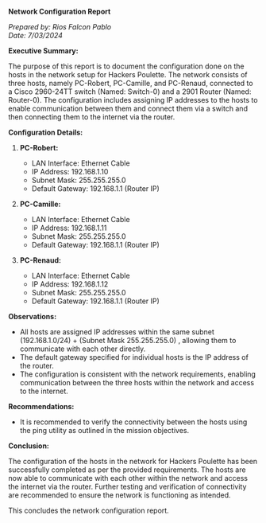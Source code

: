 **Network Configuration Report**

_Prepared by: Rios Falcon Pablo_  
_Date: 7/03/2024_

**Executive Summary:**

The purpose of this report is to document the configuration done on the hosts in the network setup for Hackers Poulette. The network consists of three hosts, namely PC-Robert, PC-Camille, and PC-Renaud, connected to a Cisco 2960-24TT switch (Named: Switch-0) and a 2901 Router (Named: Router-0). The configuration includes assigning IP addresses to the hosts to enable communication between them and connect them via a switch and then connecting them to the internet via the router.

**Configuration Details:**

1. **PC-Robert:**
    
    - LAN Interface: Ethernet Cable
    - IP Address: 192.168.1.10
    - Subnet Mask: 255.255.255.0
    - Default Gateway: 192.168.1.1 (Router IP)
2. **PC-Camille:**
    
    - LAN Interface: Ethernet Cable
    - IP Address: 192.168.1.11
    - Subnet Mask: 255.255.255.0
    - Default Gateway: 192.168.1.1 (Router IP)
3. **PC-Renaud:**
    
    - LAN Interface: Ethernet Cable
    - IP Address: 192.168.1.12
    - Subnet Mask: 255.255.255.0
    - Default Gateway: 192.168.1.1 (Router IP)

**Observations:**

- All hosts are assigned IP addresses within the same subnet (192.168.1.0/24) + (Subnet Mask 255.255.255.0) , allowing them to communicate with each other directly.
- The default gateway specified for individual hosts is the IP address of the router.
- The configuration is consistent with the network requirements, enabling communication between the three hosts within the network and access to the internet.

**Recommendations:**

- It is recommended to verify the connectivity between the hosts using the ping utility as outlined in the mission objectives.

**Conclusion:**

The configuration of the hosts in the network for Hackers Poulette has been successfully completed as per the provided requirements. The hosts are now able to communicate with each other within the network and access the internet via the router. Further testing and verification of connectivity are recommended to ensure the network is functioning as intended.

This concludes the network configuration report.